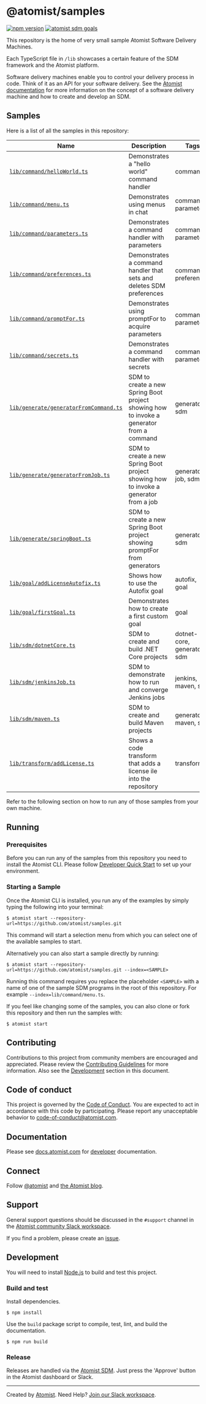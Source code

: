 # @atomist/samples

[![npm version](https://img.shields.io/npm/v/@atomist/samples.svg)](https://www.npmjs.com/package/@atomist/samples)
[![atomist sdm goals](https://badge.atomist.com/T29E48P34/atomist/samples/5f6a382b-a284-4918-9635-349c70d2a3b4)](https://app.atomist.com/workspace/T29E48P34)

This repository is the home of very small sample Atomist Software
Delivery Machines. 

Each TypeScript file in `/lib` showcases a certain feature of the SDM
framework and the Atomist platform.

Software delivery machines enable you to control your delivery process
in code.  Think of it as an API for your software delivery.  See the
[Atomist documentation][atomist-doc] for more information on the
concept of a software delivery machine and how to create and develop
an SDM.

[atomist-doc]: https://docs.atomist.com/ (Atomist Documentation)

## Samples

Here is a list of all the samples in this repository:

<!---atomist:sample=start--->
|Name|Description|Tags|
|----|-----------|----|
|[`lib/command/helloWorld.ts`](lib/command/helloWorld.ts)|Demonstrates a "hello world" command handler|command|
|[`lib/command/menu.ts`](lib/command/menu.ts)|Demonstrates using menus in chat|command, parameters|
|[`lib/command/parameters.ts`](lib/command/parameters.ts)|Demonstrates a command handler with parameters|command, parameters|
|[`lib/command/preferences.ts`](lib/command/preferences.ts)|Demonstrates a command handler that sets and deletes SDM preferences|command, preferences|
|[`lib/command/promptFor.ts`](lib/command/promptFor.ts)|Demonstrates using promptFor to acquire parameters|command, parameters|
|[`lib/command/secrets.ts`](lib/command/secrets.ts)|Demonstrates a command handler with secrets|command, parameters|
|[`lib/generate/generatorFromCommand.ts`](lib/generate/generatorFromCommand.ts)|SDM to create a new Spring Boot project showing how to invoke a generator from a command|generator, sdm|
|[`lib/generate/generatorFromJob.ts`](lib/generate/generatorFromJob.ts)|SDM to create a new Spring Boot project showing how to invoke a generator from a job|generator, job, sdm|
|[`lib/generate/springBoot.ts`](lib/generate/springBoot.ts)|SDM to create a new Spring Boot project showing promptFor from generators|generator, sdm|
|[`lib/goal/addLicenseAutofix.ts`](lib/goal/addLicenseAutofix.ts)|Shows how to use the Autofix goal|autofix, goal|
|[`lib/goal/firstGoal.ts`](lib/goal/firstGoal.ts)|Demonstrates how to create a first custom goal|goal|
|[`lib/sdm/dotnetCore.ts`](lib/sdm/dotnetCore.ts)|SDM to create and build .NET Core projects|dotnet-core, generator, sdm|
|[`lib/sdm/jenkinsJob.ts`](lib/sdm/jenkinsJob.ts)|SDM to demonstrate how to run and converge Jenkins jobs|jenkins, maven, sdm|
|[`lib/sdm/maven.ts`](lib/sdm/maven.ts)|SDM to create and build Maven projects|generator, maven, sdm|
|[`lib/transform/addLicense.ts`](lib/transform/addLicense.ts)|Shows a code transform that adds a license ile into the repository|transform|
<!---atomist:sample=end--->

Refer to the following section on how to run any of those samples 
from your own machine.

## Running

### Prerequisites 

Before you can run any of the samples from this repository you need
to install the Atomist CLI. Please follow [Developer Quick Start][atomist-quick] 
to set up your environment.

[atomist-quick]: https://docs.atomist.com/quick-start/ (Atomist - Developer Quick Start)

### Starting a Sample

Once the Atomist CLI is installed, you run any of the examples by simply 
typing the following into your terminal:

```
$ atomist start --repository-url=https://github.com/atomist/samples.git
```

This command will start a selection menu from which you can select one 
of the available samples to start.

Alternatively you can also start a sample directly by running:

```
$ atomist start --repository-url=https://github.com/atomist/samples.git --index=<SAMPLE>
```

Running this command requires you replace the placeholder `<SAMPLE>`
with a name of one of the sample SDM programs in the root of this repository.
For example `--index=lib/command/menu.ts`.

If you feel like changing some of the samples, you can also clone or fork
this repository and then run the samples with:

```
$ atomist start
```

## Contributing

Contributions to this project from community members are encouraged
and appreciated. Please review the [Contributing
Guidelines](CONTRIBUTING.md) for more information. Also see the
[Development](#development) section in this document.

## Code of conduct

This project is governed by the [Code of
Conduct](CODE_OF_CONDUCT.md). You are expected to act in accordance
with this code by participating. Please report any unacceptable
behavior to code-of-conduct@atomist.com.

## Documentation

Please see [docs.atomist.com][atomist-doc] for
[developer][atomist-doc-sdm] documentation.

[atomist-doc-sdm]: https://docs.atomist.com/developer/sdm/ (Atomist Documentation - SDM Developer)

## Connect

Follow [@atomist][atomist-twitter] and [the Atomist blog][atomist-blog].

[atomist-twitter]: https://twitter.com/atomist (Atomist on Twitter)
[atomist-blog]: https://blog.atomist.com/ (The Official Atomist Blog)

## Support

General support questions should be discussed in the `#support`
channel in the [Atomist community Slack workspace][slack].

If you find a problem, please create an [issue][].

[issue]: https://github.com/atomist-seeds/empty-sdm/issues

## Development

You will need to install [Node.js][node] to build and test this
project.

[node]: https://nodejs.org/ (Node.js)

### Build and test

Install dependencies.

```
$ npm install
```

Use the `build` package script to compile, test, lint, and build the
documentation.

```
$ npm run build
```

### Release

Releases are handled via the [Atomist SDM][atomist-sdm].  Just press
the 'Approve' button in the Atomist dashboard or Slack.

[atomist-sdm]: https://github.com/atomist/atomist-sdm (Atomist Software Delivery Machine)

---

Created by [Atomist][atomist].
Need Help?  [Join our Slack workspace][slack].

[atomist]: https://atomist.com/ (Atomist - How Teams Deliver Software)
[slack]: https://join.atomist.com/ (Atomist Community Slack)
